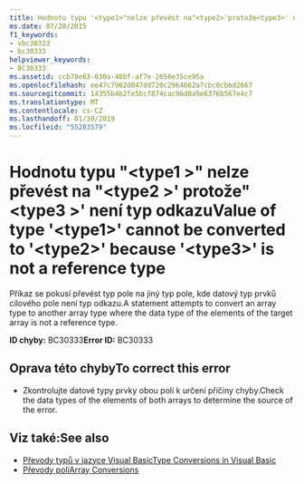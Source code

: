 ```yaml
---
title: Hodnotu typu '<type1>"nelze převést na"<type2>'protože<type3>' není typ odkazu
ms.date: 07/20/2015
f1_keywords:
- vbc30333
- bc30333
helpviewer_keywords:
- BC30333
ms.assetid: ccb78e63-030a-46bf-af7e-2656e35ce95a
ms.openlocfilehash: ee47c7962d847dd720c2964662a7cbc0cbbd2667
ms.sourcegitcommit: 14355b4b2fe5bcf874cac96d0a9e6376b567e4c7
ms.translationtype: MT
ms.contentlocale: cs-CZ
ms.lasthandoff: 01/30/2019
ms.locfileid: "55283579"
---
```

# <a name="value-of-type-type1-cannot-be-converted-to-type2-because-type3-is-not-a-reference-type"></a><span data-ttu-id="7320c-102">Hodnotu typu "\<type1 >" nelze převést na "\<type2 >' protože"\<type3 >' není typ odkazu</span><span class="sxs-lookup"><span data-stu-id="7320c-102">Value of type '\<type1>' cannot be converted to '\<type2>' because '\<type3>' is not a reference type</span></span>
<span data-ttu-id="7320c-103">Příkaz se pokusí převést typ pole na jiný typ pole, kde datový typ prvků cílového pole není typ odkazu.</span><span class="sxs-lookup"><span data-stu-id="7320c-103">A statement attempts to convert an array type to another array type where the data type of the elements of the target array is not a reference type.</span></span>  
  
 <span data-ttu-id="7320c-104">**ID chyby:** BC30333</span><span class="sxs-lookup"><span data-stu-id="7320c-104">**Error ID:** BC30333</span></span>  
  
## <a name="to-correct-this-error"></a><span data-ttu-id="7320c-105">Oprava této chyby</span><span class="sxs-lookup"><span data-stu-id="7320c-105">To correct this error</span></span>  
  
-   <span data-ttu-id="7320c-106">Zkontrolujte datové typy prvky obou polí k určení příčiny chyby.</span><span class="sxs-lookup"><span data-stu-id="7320c-106">Check the data types of the elements of both arrays to determine the source of the error.</span></span>  
  
## <a name="see-also"></a><span data-ttu-id="7320c-107">Viz také:</span><span class="sxs-lookup"><span data-stu-id="7320c-107">See also</span></span>
- [<span data-ttu-id="7320c-108">Převody typů v jazyce Visual Basic</span><span class="sxs-lookup"><span data-stu-id="7320c-108">Type Conversions in Visual Basic</span></span>](../../visual-basic/programming-guide/language-features/data-types/type-conversions.md)
- [<span data-ttu-id="7320c-109">Převody polí</span><span class="sxs-lookup"><span data-stu-id="7320c-109">Array Conversions</span></span>](../../visual-basic/programming-guide/language-features/data-types/array-conversions.md)
